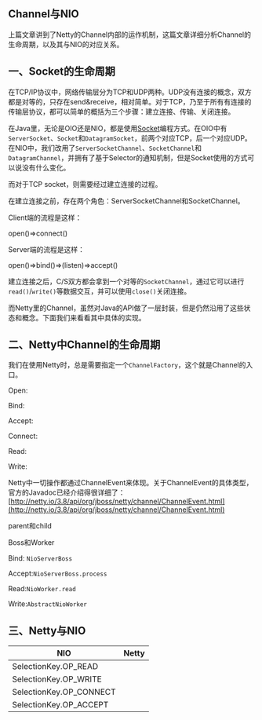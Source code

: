 Channel与NIO
--------

上篇文章讲到了Netty的Channel内部的运作机制，这篇文章详细分析Channel的生命周期，以及其与NIO的对应关系。

## 一、Socket的生命周期

在TCP/IP协议中，网络传输层分为TCP和UDP两种。UDP没有连接的概念，双方都是对等的，只存在send&receive，相对简单。对于TCP，乃至于所有有连接的传输层协议，都可以简单的概括为三个步骤：建立连接、传输、关闭连接。

在Java里，无论是OIO还是NIO，都是使用[Socket](http://en.wikipedia.org/wiki/Network_socket)编程方式。在OIO中有`ServerSocket`、`Socket`和`DatagramSocket`，前两个对应TCP，后一个对应UDP。在NIO中，我们改用了`ServerSocketChannel`、`SocketChannel`和`DatagramChannel`，并拥有了基于Selector的通知机制，但是Socket使用的方式可以说没有什么变化。

而对于TCP socket，则需要经过建立连接的过程。

在建立连接之前，存在两个角色：ServerSocketChannel和SocketChannel。

Client端的流程是这样：

open()=>connect()

Server端的流程是这样：

open()=>bind()=>(listen)=>accept()

建立连接之后，C/S双方都会拿到一个对等的`SocketChannel`，通过它可以进行`read()`/`write()`等数据交互，并可以使用`close()`关闭连接。

而Netty里的Channel，虽然对Java的API做了一层封装，但是仍然沿用了这些状态和概念。下面我们来看看其中具体的实现。

## 二、Netty中Channel的生命周期

我们在使用Netty时，总是需要指定一个`ChannelFactory`，这个就是Channel的入口。

Open:

Bind:

Accept:

Connect:

Read:

Write:

Netty中一切操作都通过ChannelEvent来体现。关于ChannelEvent的具体类型，官方的Javadoc已经介绍得很详细了：[http://netty.io/3.8/api/org/jboss/netty/channel/ChannelEvent.html](http://netty.io/3.8/api/org/jboss/netty/channel/ChannelEvent.html)

parent和child

Boss和Worker

Bind: `NioServerBoss`

Accept:`NioServerBoss.process`

Read:`NioWorker.read`

Write:`AbstractNioWorker`

## 三、Netty与NIO

|NIO |Netty |
|-|-|
|SelectionKey.OP_READ | | 
|SelectionKey.OP_WRITE | | 
|SelectionKey.OP_CONNECT | | 
|SelectionKey.OP_ACCEPT | | 


